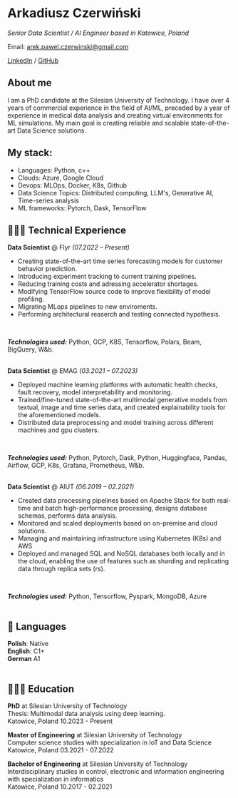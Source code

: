 # Arkadiusz Czerwiński
_Senior Data Scientist / AI Engineer based in Katowice, Poland_ <br>

Email: arek.pawel.czerwinski@gmail.com  

[LinkedIn](https://www.linkedin.com/in/arkadiusz-czerwinski/) / 
[GitHub](https://github.com/arkadiusz-czerwinski) 

## About me

I am a PhD candidate at the Silesian University of Technology. I have over 4 years of
commercial experience in the field of AI/ML, preceded by a year of experience in medical
data analysis and creating virtual environments for ML simulations. My main goal is
creating reliable and scalable state-of-the-art Data Science solutions.



## My stack:
 - Languages: Python, c++
 - Clouds: Azure, Google Cloud
 - Devops: MLOps, Docker, K8s, Github
 - Data Science Topics: Distributed computing, LLM's, Generative AI, Time-series analysis
 - ML frameworks: Pytorch, Dask, TensorFlow

## 👩🏼‍💻 Technical Experience

**Data Scientist** @ Flyr _(07.2022 – Present)_ <br>

  - Creating state-of-the-art time series forecasting models for customer behavior prediction.
  - Introducing experiment tracking to current training pipelines.
  - Reducing training costs and adressing accelerator shortages. 
  - Modifying TensorFlow source code to improve flexibility of model profiling.
  - Migrating MLops pipelines to new enviroments.
  - Performing architectural reaserch and testing connected hypothesis. 
  <br>

**_Technologies used:_** Python, GCP, K8S, Tensorflow, Polars, Beam, BigQuery, W&b.
<br><br>


**Data Scientist** @ EMAG _(03.2021 – 07.2023)_ <br>
- Deployed machine learning platforms with automatic health checks, fault recovery, model interpretability and monitoring.
- Trained/fine-tuned state-of-the-art multimodal generative models from textual, image and time
series data, and created explainability tools for the aforementioned models.
- Distributed data preprocessing and model training across different machines and gpu clusters.
<br>

**_Technologies used:_** Python, Pytorch, Dask, Python, Huggingface, Pandas, Airflow, GCP, K8s, Grafana, Prometheus, W&b.
<br><br>

**Data Scientist** @ AIUT _(06.2019 – 02.2021)_ <br>
  - Created data processing pipelines based on Apache Stack for both real-time and batch high-performance processing, designs database schemas, performs data analysis.
  - Monitored and scaled deployments based on on-premise and cloud solutions.
  - Managing and maintaining infrastructure using Kubernetes (K8s) and AWS
  - Deployed and managed SQL and NoSQL databases both locally and in the cloud, enabling the
use of features such as sharding and replicating data through replica sets (rs).
<br>

**_Technologies used:_** Python, Tensorflow, Pyspark, MongoDB, Azure
<br><br>
    
<!-- ## 🗞 Youtuber Experience

_This section only accounts for work done post-career change._
<br><br>

**Create technical channel** @ [Youtube](https://www.youtube.com/channel/UCVgwdFgvU97vHR0rXBLDVpg) _(2020 - Present)_ <br>
Online publications that provide insights into the architecture, programming, and ML topics.
<br><br>

<!-- ## 📌 On The Side

**Co-Organizer** @ [a](a) _(Jun 2019 - Present)_<br>
 A
  - a
  <br><br>
  <br><br> -->

<!-- ## 🎤 Public Speaking
    
### Recent Appearances

- **Creator and speaker in Data Science Summer Conference** @ [Conf](https://summer-data-society-conf.carrd.co/) _(2021)_ <br>
Topic: From Event Storming to working application with ML model
<br><br>
- **Creator and speaker in Data Science Charity Conference** @ [Conf Pres](https://docs.google.com/presentation/d/1oEnKbRzcUZ5aByz0JFOkhE7gQkUsX9FuQorr8tPDf18/edit?usp=sharing) _(2020)_ <br>
Topic: Distributed
<br><br>
  
## 🏆 Accomplishments

**The National Collegiate Programming Contest** @ [AMPPZZ](http://amppz.mimuw.edu.pl/) _(2014, 2015, 2016)_
<br><br> -->

## 💬 Languages

**Polish**: Native <br>
**English**: C1+ <br>
**German** A1
<br><br>

## 👩🏼‍🎓 Education

**PhD** at Silesian University of Technology<br>
Thesis: Multimodal data analysis using deep learning.<br>
Katowice, Poland 10.2023 - Present

**Master of Engineering** at Silesian University of Technology<br>
Computer science studies with specialization in IoT and Data Science<br>
Katowice, Poland 03.2021 - 07.2022

**Bachelor of Engineering** at Silesian University of Technology<br>
Interdisciplinary studies in control, electronic and information engineering with specialization in informatics<br>
Katowice, Poland 10.2017 - 02.2021
